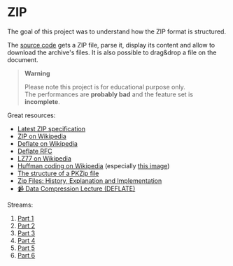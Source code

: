 # ZIP

The goal of this project was to understand how the ZIP format is structured.

The [source code](zip.js) gets a ZIP file, parse it, display its content and allow to download the archive's files. It is also possible to drag&drop a file on the document.

> **Warning**
>
> Please note this project is for educational purpose only.  
> The performances are **probably bad** and the feature set is **incomplete**.

Great resources:

- [Latest ZIP specification](https://pkware.cachefly.net/webdocs/APPNOTE/APPNOTE-6.3.10.TXT)
- [ZIP on Wikipedia](<https://en.wikipedia.org/wiki/ZIP_(file_format)>)
- [Deflate on Wikipedia](https://en.wikipedia.org/wiki/Deflate)
- [Deflate RFC](https://www.rfc-editor.org/rfc/rfc1951)
- [LZ77 on Wikipedia](https://en.wikipedia.org/wiki/LZ77_and_LZ78)
- [Huffman coding on Wikipedia](https://en.wikipedia.org/wiki/Huffman_coding) (especially [this image](https://en.wikipedia.org/wiki/Huffman_coding#/media/File:Huffman_coding_visualisation.svg))
- [The structure of a PKZip file](https://users.cs.jmu.edu/buchhofp/forensics/formats/pkzip-printable.html)
- [Zip Files: History, Explanation and Implementation](https://www.hanshq.net/zip.html)
- [📹 Data Compression Lecture (DEFLATE)](https://www.youtube.com/watch?v=oi2lMBBjQ8s)

Streams:

1. [Part 1](https://www.twitch.tv/videos/1745047296)
2. [Part 2](https://www.twitch.tv/videos/1746968113)
3. [Part 3](https://www.twitch.tv/videos/1753718968)
4. [Part 4](https://www.twitch.tv/videos/1758470744)
5. [Part 5](https://www.twitch.tv/videos/1760307454)
6. [Part 6](https://www.twitch.tv/videos/1765184523)
